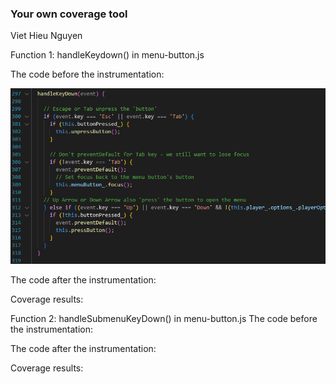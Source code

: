 ### Your own coverage tool
Viet Hieu Nguyen

Function 1: handleKeydown() in menu-button.js

The code before the instrumentation:

![keyDownBefore](hieuimgs/keyDownBefore.png)

The code after the instrumentation:


Coverage results:



Function 2: handleSubmenuKeyDown() in menu-button.js
The code before the instrumentation:

The code after the instrumentation:


Coverage results:



